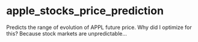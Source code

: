 # apple_stocks_price_prediction
Predicts the range of evolution of APPL future price. Why did I optimize for this? Because stock markets are unpredictable...
